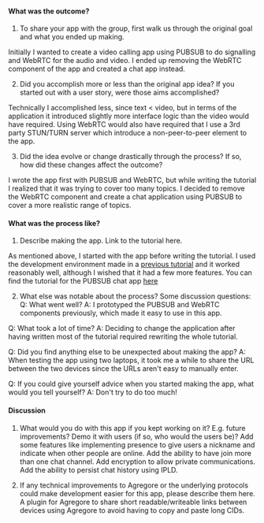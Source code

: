 #### What was the outcome?

1. To share your app with the group, first walk us through the original goal and what you ended up making.

Initially I wanted to create a video calling app using PUBSUB to do signalling and WebRTC for the audio and video. I ended up removing the WebRTC component of the app and created a chat app instead.


2. Did you accomplish more or less than the original app idea? If you started out with a user story, were those aims accomplished?

Technically I accomplished less, since text < video, but in terms of the application it introduced slightly more interface logic than the video would have required. Using WebRTC would also have required that I use a 3rd party STUN/TURN server which introduce a non-peer-to-peer element to the app.

3. Did the idea evolve or change drastically through the process? If so, how did these changes affect the outcome?

I wrote the app first with PUBSUB and WebRTC, but while writing the tutorial I realized that it was trying to cover too many topics. I decided to remove the WebRTC component and create a chat application using PUBSUB to cover a more realistic range of topics.


#### What was the process like?

1. Describe making the app. Link to the tutorial here.

As mentioned above, I started with the app before writing the tutorial. I used the development environment made in a [previous tutorial](/docs/tutorials/ipfs-browser-devenv/part-1) and it worked reasonably well, although I wished that it had a few more features. You can find the tutorial for the PUBSUB chat app [here](/docs/tutorials/ipfs-pubsub-chat)

2. What else was notable about the process? Some discussion questions:
Q: What went well? 
A: I prototyped the PUBSUB and WebRTC components previously, which made it easy to use in this app.

Q: What took a lot of time? 
A: Deciding to change the application after having written most of the tutorial required rewriting the whole tutorial.

Q: Did you find anything else to be unexpected about making the app?
A: When testing the app using two laptops, it took me a while to share the URL between the two devices since the URLs aren't easy to manually enter.

Q: If you could give yourself advice when you started making the app, what would you tell yourself?
A: Don't try to do too much!

#### Discussion

1. What would you do with this app if you kept working on it? E.g. future improvements? Demo it with users (if so, who would the users be)?
Add some features like implementing presence to give users a nickname and indicate when other people are online. Add the ability to have join more than one chat channel. Add encryption to allow private communications. Add the ability to persist chat history using IPLD.

2. If any technical improvements to Agregore or the underlying protocols could make development easier for this app, please describe them here.
A plugin for Agregore to share short readable/writeable links between devices using Agregore to avoid having to copy and paste long CIDs.

